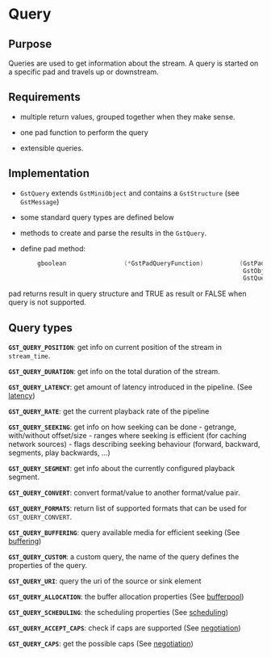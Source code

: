 # Query

## Purpose

Queries are used to get information about the stream. A query is started
on a specific pad and travels up or downstream.

## Requirements

  - multiple return values, grouped together when they make sense.

  - one pad function to perform the query

  - extensible queries.

## Implementation

  - `GstQuery` extends `GstMiniObject` and contains a `GstStructure` (see
    `GstMessage`)

  - some standard query types are defined below

  - methods to create and parse the results in the `GstQuery`.

  - define pad
        method:

``` c
        gboolean                (*GstPadQueryFunction)          (GstPad    *pad,
                                                                 GstObject *parent,
                                                                 GstQuery  *query);
```

pad returns result in query structure and TRUE as result or FALSE when query is
not supported.

## Query types

**`GST_QUERY_POSITION`**: get info on current position of the stream in `stream_time`.

**`GST_QUERY_DURATION`**: get info on the total duration of the stream.

**`GST_QUERY_LATENCY`**: get amount of latency introduced in the pipeline. (See [latency](additional/design/latency.md))

**`GST_QUERY_RATE`**: get the current playback rate of the pipeline

**`GST_QUERY_SEEKING`**: get info on how seeking can be done
    - getrange, with/without offset/size
    - ranges where seeking is efficient (for caching network sources)
    - flags describing seeking behaviour (forward, backward, segments,
                play backwards, ...)

**`GST_QUERY_SEGMENT`**: get info about the currently configured playback segment.

**`GST_QUERY_CONVERT`**: convert format/value to another format/value pair.

**`GST_QUERY_FORMATS`**: return list of supported formats that can be used for `GST_QUERY_CONVERT`.

**`GST_QUERY_BUFFERING`**: query available media for efficient seeking (See [buffering](additional/design/buffering.md))

**`GST_QUERY_CUSTOM`**: a custom query, the name of the query defines the properties of the query.

**`GST_QUERY_URI`**: query the uri of the source or sink element

**`GST_QUERY_ALLOCATION`**: the buffer allocation properties (See [bufferpool](additional/design/bufferpool.md))

**`GST_QUERY_SCHEDULING`**: the scheduling properties (See [scheduling](additional/design/scheduling.md))

**`GST_QUERY_ACCEPT_CAPS`**: check if caps are supported (See [negotiation](additional/design/negotiation.md))

**`GST_QUERY_CAPS`**: get the possible caps (See [negotiation](additional/design/negotiation.md))
